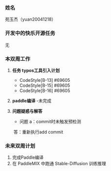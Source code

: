 ### 姓名

苑玉杰（yuan20041218）

### 开发中的快乐开源任务

无

### 本双周工作

1. **任务 typos工具引入计划**

   - CodeStyle[B-13] #69605
   - CodeStyle[B-15] #69605
   - CodeStyle[B-16] #69605

2. **paddle编译**
   -未完成


3. **问题疑惑与解答**

   - 问题 a：commit时未触发预检测

   ​       答：重新执行add commit


### 未来双周计划

1. 完成Paddle编译
2. 在 PaddleMIX 中跑通 Stable-Diffusion 训练推理

